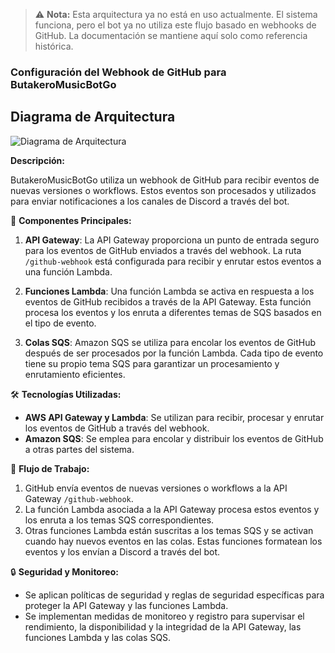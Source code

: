> ⚠️ **Nota:** Esta arquitectura ya no está en uso actualmente. El sistema funciona, pero el bot ya no utiliza este flujo basado en webhooks de GitHub. La documentación se mantiene aquí solo como referencia histórica.

### Configuración del Webhook de GitHub para ButakeroMusicBotGo

## Diagrama de Arquitectura

![Diagrama de Arquitectura](/images/Arquitectura%20Webhook.png)

**Descripción:**

ButakeroMusicBotGo utiliza un webhook de GitHub para recibir eventos de nuevas versiones o workflows. Estos eventos son procesados y utilizados para enviar notificaciones a los canales de Discord a través del bot.

🔧 **Componentes Principales:**

1. **API Gateway**: La API Gateway proporciona un punto de entrada seguro para los eventos de GitHub enviados a través del webhook. La ruta `/github-webhook` está configurada para recibir y enrutar estos eventos a una función Lambda.

2. **Funciones Lambda**: Una función Lambda se activa en respuesta a los eventos de GitHub recibidos a través de la API Gateway. Esta función procesa los eventos y los enruta a diferentes temas de SQS basados en el tipo de evento.

3. **Colas SQS**: Amazon SQS se utiliza para encolar los eventos de GitHub después de ser procesados por la función Lambda. Cada tipo de evento tiene su propio tema SQS para garantizar un procesamiento y enrutamiento eficientes.

🛠️ **Tecnologías Utilizadas:**

- **AWS API Gateway y Lambda**: Se utilizan para recibir, procesar y enrutar los eventos de GitHub a través del webhook.
- **Amazon SQS**: Se emplea para encolar y distribuir los eventos de GitHub a otras partes del sistema.

🔄 **Flujo de Trabajo:**

1. GitHub envía eventos de nuevas versiones o workflows a la API Gateway `/github-webhook`.
2. La función Lambda asociada a la API Gateway procesa estos eventos y los enruta a los temas SQS correspondientes.
3. Otras funciones Lambda están suscritas a los temas SQS y se activan cuando hay nuevos eventos en las colas. Estas funciones formatean los eventos y los envían a Discord a través del bot.

🔒 **Seguridad y Monitoreo:**

- Se aplican políticas de seguridad y reglas de seguridad específicas para proteger la API Gateway y las funciones Lambda.
- Se implementan medidas de monitoreo y registro para supervisar el rendimiento, la disponibilidad y la integridad de la API Gateway, las funciones Lambda y las colas SQS.
